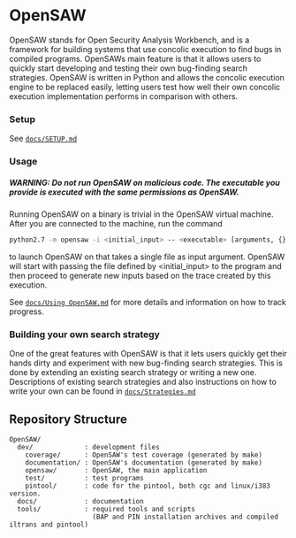 <!---
    Open Security Analysis Workbench (OpenSAW) - A concolic security test tool
    Copyright (C) 2016 Ericsson AB

    This program is free software; you can redistribute it and/or modify
    it under the terms of the GNU General Public License as published by
    the Free Software Foundation; version 2 of the License.

    This program is distributed in the hope that it will be useful,
    but WITHOUT ANY WARRANTY; without even the implied warranty of
    MERCHANTABILITY or FITNESS FOR A PARTICULAR PURPOSE.  See the
    GNU General Public License for more details.

    You should have received a copy of the GNU General Public License along
    with this program; if not, write to the Free Software Foundation, Inc.,
    51 Franklin Street, Fifth Floor, Boston, MA 02110-1301 USA.
--->
OpenSAW
=====
OpenSAW stands for Open Security Analysis Workbench, and is a framework for building systems that use
concolic execution to find bugs in compiled programs.
 OpenSAWs main feature is that it allows users to quickly start developing and testing their own bug-finding search strategies. 
 OpenSAW is written in Python and allows the concolic execution engine to be replaced easily, letting users
 test how well their own concolic execution implementation performs in comparison with others.
### Setup
See [```docs/SETUP.md```](docs/SETUP.md)

### Usage
##### WARNING: Do not run OpenSAW on malicious code. The executable you provide is executed with the same permissions as OpenSAW.
Running OpenSAW on a binary is trivial in the OpenSAW virtual machine.   
After you are connected to the machine, run the command
```sh
python2.7 -m opensaw -i <initial_input> -- <executable> [arguments, {} is replaced by input filename]
```
to launch OpenSAW on <executable> that takes a single file as input argument.
OpenSAW will start with passing the file defined by <initial_input> to the program
and then proceed to generate new inputs based on the trace created by this execution.

See [```docs/Using OpenSAW.md```](docs/Using%20OpenSAW.md) for more details and information on how to track progress.

### Building your own search strategy
One of the great features with OpenSAW is that it lets users quickly get their hands dirty and experiment with new 
bug-finding search strategies. 
This is done by extending an existing search strategy or writing a new one.
Descriptions of existing search strategies and also instructions on how to write your own
can be found in  [```docs/Strategies.md```](docs/Strategies.md)

Repository Structure
--------------------
```
OpenSAW/
  dev/             : development files
    coverage/      : OpenSAW's test coverage (generated by make)
    documentation/ : OpenSAW's documentation (generated by make)
    opensaw/       : OpenSAW, the main application
    test/          : test programs
    pintool/       : code for the pintool, both cgc and linux/i383 version.
  docs/            : documentation
  tools/           : required tools and scripts
                     (BAP and PIN installation archives and compiled iltrans and pintool)
```
